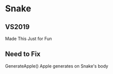 # Snake

## VS2019

Made This Just for Fun

## Need to Fix
GenerateApple()
  Apple generates on Snake's body